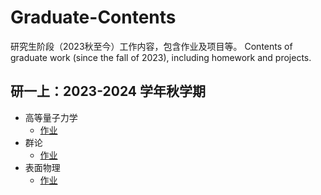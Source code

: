 # Graduate-Contents
研究生阶段（2023秋至今）工作内容，包含作业及项目等。 Contents of graduate work (since the fall of 2023), including homework and projects.

## 研一上：2023-2024 学年秋学期
- 高等量子力学
  - [作业](https://github.com/jyudong/Advanced-Quantum-Mechanics)
- 群论
  - [作业](https://github.com/jyudong/Group-Theory)
- 表面物理
  - [作业](https://github.com/jyudong/Surface-Physics)
